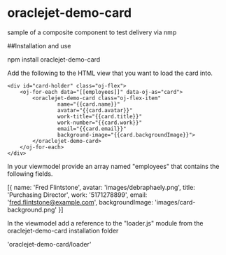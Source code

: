 # oraclejet-demo-card

sample of a composite component to test delivery via nmp

##Installation and use

npm install oraclejet-demo-card

Add the following to the HTML view that you want to load the card into.

    <div id="card-holder" class="oj-flex">
        <oj-for-each data="[[employees]]" data-oj-as="card">
            <oraclejet-demo-card class="oj-flex-item"
                    name="{{card.name}}"
                    avatar="{{card.avatar}}"
                    work-title="{{card.title}}"
                    work-number="{{card.work}}"
                    email="{{card.email}}"
                    background-image="{{card.backgroundImage}}">
            </oraclejet-demo-card>
        </oj-for-each>
    </div>

In your viewmodel provide an array named "employees" that contains the following fields.

[{
name: 'Fred Flintstone',
avatar: 'images/debraphaely.png', <optional>
title: 'Purchasing Director',
work: '5171278899',
email: 'fred.flintstone@example.com',
backgroundImage: 'images/card-background.png' <optional>
}]

In the viewmodel add a reference to the "loader.js" module from the oraclejet-demo-card installation folder

'oraclejet-demo-card/loader'
